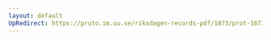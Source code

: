 ```yaml
---
layout: default
UpRedirect: https://pruto.im.uu.se/riksdagen-records-pdf/1873/prot-1873--fk--523/prot-1873--fk--523_001.pdf
---
```

